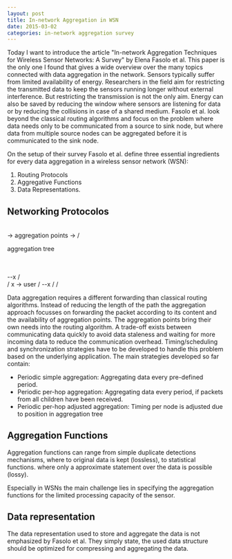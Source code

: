 ```yaml
---
layout: post
title: In-network Aggregation in WSN
date: 2015-03-02
categories: in-network aggregation survey
---
```


Today I want to introduce the article "In-network Aggregation Techniques for Wireless
Sensor Networks: A Survey" by Elena Fasolo et al. This paper is the only one I found that
gives a wide overview over the many topics connected with data aggregation in the
network. Sensors typically suffer from limited availability of energy. Researchers in the
field aim for restricting the transmitted data to keep the sensors running longer without
external interference. But restricting the transmission is not the only aim. Energy can
also be saved by reducing the window where sensors are listening for data or by reducing
the collisions in case of a shared medium. Fasolo et al. look beyond the classical
routing algorithms and focus on the problem where data needs only to be communicated from
a source to sink node, but where data from multiple source nodes can be aggregated before
it is communicated to the sink node. 

On the setup of their survey Fasolo et al. define three essential ingredients for every
data aggregation in a wireless sensor network (WSN):
1. Routing Protocols
2. Aggregative Functions 
3. Data Representations.

## Networking Protocolos


\
-> aggregation points ->
/

aggregation tree

\
 \
--x
 / \
/   x -> user
   /
--x
 /
/

Data aggregation requires a different forwarding than classical routing algorithms.
Instead of reducing the length of the path the aggregation approach focusses on
forwarding the packet according to its content and the availability of aggregation
points. The aggregation points bring their own needs into the routing algorithm. A
trade-off exists between communicating data quickly to avoid data staleness and waiting
for more incoming data to reduce the communication overhead. Timing/scheduling and
synchronization strategies have to be developed to handle this problem based on the
underlying application. The main strategies developed so far contain:

* Periodic simple aggregation: Aggregating data every pre-defined period.
* Periodic per-hop aggregation: Aggregating data every period, if packets from all
  children have been received.
* Periodic per-hop adjusted aggregation: Timing per node is adjusted due to position in
  aggregation tree

## Aggregation Functions

Aggregation functions can range from simple duplicate detections mechanisms, where to
original data is kept (lossless), to statistical functions. where only a approximate
statement over the data is possible (lossy). 

Especially in WSNs the main challenge lies in specifying the aggregation functions for the
limited processing capacity of the sensor.

## Data representation

The data representation used to store and aggregate the data is not emphasized by Fasolo
et al. They simply state, the used data structure should be optimized for compressing and
aggregating the data.




